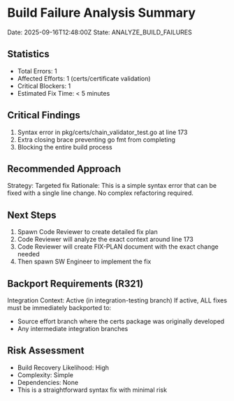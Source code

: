 # Build Failure Analysis Summary
Date: 2025-09-16T12:48:00Z
State: ANALYZE_BUILD_FAILURES

## Statistics
- Total Errors: 1
- Affected Efforts: 1 (certs/certificate validation)
- Critical Blockers: 1
- Estimated Fix Time: < 5 minutes

## Critical Findings
1. Syntax error in pkg/certs/chain_validator_test.go at line 173
2. Extra closing brace preventing go fmt from completing
3. Blocking the entire build process

## Recommended Approach
Strategy: Targeted fix
Rationale: This is a simple syntax error that can be fixed with a single line change. No complex refactoring required.

## Next Steps
1. Spawn Code Reviewer to create detailed fix plan
2. Code Reviewer will analyze the exact context around line 173
3. Code Reviewer will create FIX-PLAN document with the exact change needed
4. Then spawn SW Engineer to implement the fix

## Backport Requirements (R321)
Integration Context: Active (in integration-testing branch)
If active, ALL fixes must be immediately backported to:
- Source effort branch where the certs package was originally developed
- Any intermediate integration branches

## Risk Assessment
- Build Recovery Likelihood: High
- Complexity: Simple
- Dependencies: None
- This is a straightforward syntax fix with minimal risk

